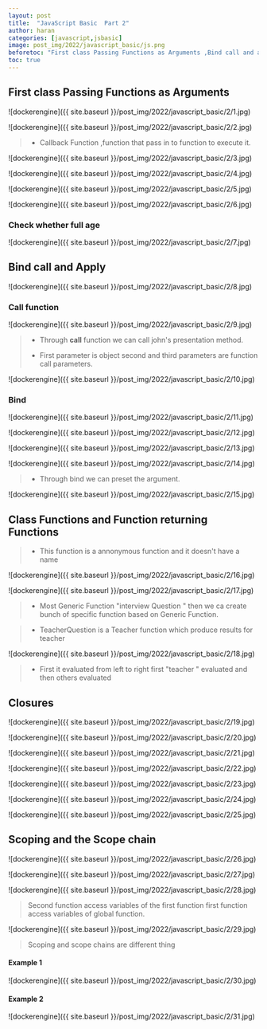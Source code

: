 ```yaml
---
layout: post
title:  "JavaScript Basic  Part 2"
author: haran
categories: [javascript,jsbasic]
image: post_img/2022/javascript_basic/js.png
beforetoc: "First class Passing Functions as Arguments ,Bind call and apply ,class functions and Function returning Functions , Closures ,Scoping and the Scope chain,"
toc: true
---
```


## First class Passing Functions as Arguments

![dockerengine]({{ site.baseurl }}/post_img/2022/javascript_basic/2/1.jpg)

![dockerengine]({{ site.baseurl }}/post_img/2022/javascript_basic/2/2.jpg)

>- Callback Function ,function that pass in to function to execute it.

![dockerengine]({{ site.baseurl }}/post_img/2022/javascript_basic/2/3.jpg)

![dockerengine]({{ site.baseurl }}/post_img/2022/javascript_basic/2/4.jpg)

![dockerengine]({{ site.baseurl }}/post_img/2022/javascript_basic/2/5.jpg)

![dockerengine]({{ site.baseurl }}/post_img/2022/javascript_basic/2/6.jpg)


### Check whether full age 

![dockerengine]({{ site.baseurl }}/post_img/2022/javascript_basic/2/7.jpg)

## Bind call and Apply

![dockerengine]({{ site.baseurl }}/post_img/2022/javascript_basic/2/8.jpg)

### Call function

![dockerengine]({{ site.baseurl }}/post_img/2022/javascript_basic/2/9.jpg)

>- Through **call** function we can call john's presentation method.
>
>- First parameter is object second and third parameters are function call parameters. 

![dockerengine]({{ site.baseurl }}/post_img/2022/javascript_basic/2/10.jpg)

### Bind

![dockerengine]({{ site.baseurl }}/post_img/2022/javascript_basic/2/11.jpg)

![dockerengine]({{ site.baseurl }}/post_img/2022/javascript_basic/2/12.jpg)

![dockerengine]({{ site.baseurl }}/post_img/2022/javascript_basic/2/13.jpg)

![dockerengine]({{ site.baseurl }}/post_img/2022/javascript_basic/2/14.jpg)

>- Through bind we can preset the argument.

![dockerengine]({{ site.baseurl }}/post_img/2022/javascript_basic/2/15.jpg)

## Class Functions and Function returning Functions

>- This function is a annonymous function and it doesn't have a name 

![dockerengine]({{ site.baseurl }}/post_img/2022/javascript_basic/2/16.jpg)

![dockerengine]({{ site.baseurl }}/post_img/2022/javascript_basic/2/17.jpg)

>- Most Generic Function "interview Question "
>then we ca create bunch of specific function based on Generic Function.

>- TeacherQuestion is a Teacher function which produce results for teacher 

![dockerengine]({{ site.baseurl }}/post_img/2022/javascript_basic/2/18.jpg)

>- First it evaluated from left to right 
>first "teacher " evaluated and then others evaluated 

## Closures 

![dockerengine]({{ site.baseurl }}/post_img/2022/javascript_basic/2/19.jpg)

![dockerengine]({{ site.baseurl }}/post_img/2022/javascript_basic/2/20.jpg)


![dockerengine]({{ site.baseurl }}/post_img/2022/javascript_basic/2/21.jpg)

![dockerengine]({{ site.baseurl }}/post_img/2022/javascript_basic/2/22.jpg)

![dockerengine]({{ site.baseurl }}/post_img/2022/javascript_basic/2/23.jpg)

![dockerengine]({{ site.baseurl }}/post_img/2022/javascript_basic/2/24.jpg)

![dockerengine]({{ site.baseurl }}/post_img/2022/javascript_basic/2/25.jpg)

## Scoping and the Scope chain

![dockerengine]({{ site.baseurl }}/post_img/2022/javascript_basic/2/26.jpg)

![dockerengine]({{ site.baseurl }}/post_img/2022/javascript_basic/2/27.jpg)


![dockerengine]({{ site.baseurl }}/post_img/2022/javascript_basic/2/28.jpg)


>Second function access variables of the first function 
>first function access variables of global function.

![dockerengine]({{ site.baseurl }}/post_img/2022/javascript_basic/2/29.jpg)

>Scoping and scope chains are different thing 

#### Example 1

![dockerengine]({{ site.baseurl }}/post_img/2022/javascript_basic/2/30.jpg)

#### Example 2

![dockerengine]({{ site.baseurl }}/post_img/2022/javascript_basic/2/31.jpg)





